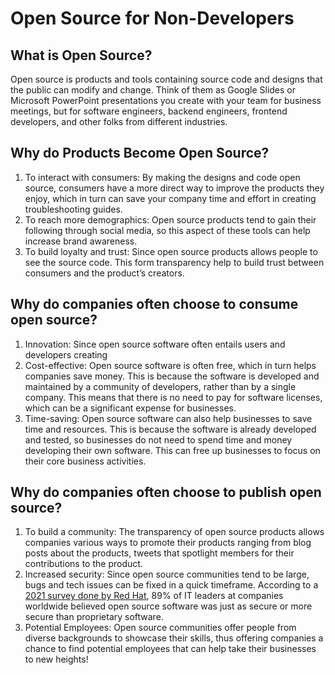 # Open Source for Non-Developers

## What is Open Source?

Open source is products and tools containing source code and designs that the public can modify and change. Think of them as Google Slides or Microsoft PowerPoint presentations you create with your team for business meetings, but for software engineers, backend engineers, frontend developers, and other folks from different industries.

## Why do Products Become Open Source?

1. To interact with consumers: By making the designs and code open source, consumers have a more direct way to improve the products they enjoy, which in turn can save your company time and effort in creating troubleshooting guides.
2. To reach more demographics: Open source products tend to gain their following through social media, so this aspect of these tools can help increase brand awareness.
3. To build loyalty and trust: Since open source products allows people to see the source code. This form transparency help to build trust between consumers and the product’s creators.

## Why do companies often choose to consume open source?

1. Innovation: Since open source software often entails users and developers creating
2. Cost-effective: Open source software is often free, which in turn helps companies save money. This is because the software is developed and maintained by a community of developers, rather than by a single company. This means that there is no need to pay for software licenses, which can be a significant expense for businesses.
3. Time-saving: Open source software can also help businesses to save time and resources. This is because the software is already developed and tested, so businesses do not need to spend time and money developing their own software. This can free up businesses to focus on their core business activities.

## Why do companies often choose to publish open source?

1. To build a community: The transparency of open source products allows companies various ways to promote their products ranging from blog posts about the products, tweets that spotlight members for their contributions to the product.
2. Increased security: Since open source communities tend to be large, bugs and tech issues can be fixed in a quick timeframe.   According to a [2021 survey done by Red Hat](https://www.redhat.com/en/resources/state-of-enterprise-open-source-report-2022), 89% of IT leaders at companies worldwide believed open source software was just as secure or more secure than proprietary software.
3. Potential Employees: Open source communities offer people from diverse backgrounds  to showcase their skills, thus offering companies a chance to find potential employees that can help take their businesses to new heights!
